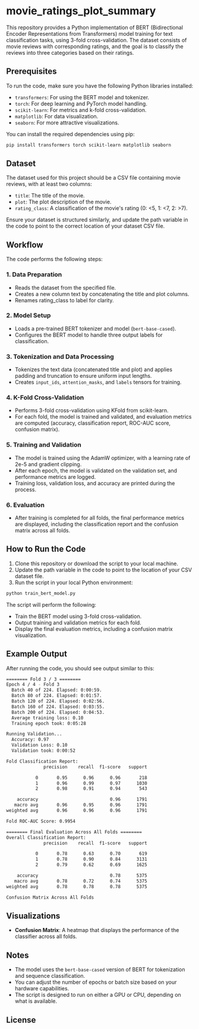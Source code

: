 # movie_ratings_plot_summary

This repository provides a Python implementation of BERT (Bidirectional Encoder Representations from Transformers) model training for text classification tasks, using 3-fold cross-validation. The dataset consists of movie reviews with corresponding ratings, and the goal is to classify the reviews into three categories based on their ratings.

## Prerequisites

To run the code, make sure you have the following Python libraries installed:

- `transformers`: For using the BERT model and tokenizer.
- `torch`: For deep learning and PyTorch model handling.
- `scikit-learn`: For metrics and k-fold cross-validation.
- `matplotlib`: For data visualization.
- `seaborn`: For more attractive visualizations.

You can install the required dependencies using pip:

```bash
pip install transformers torch scikit-learn matplotlib seaborn
```

## Dataset
The dataset used for this project should be a CSV file containing movie reviews, with at least two columns:

- `title`: The title of the movie.
- `plot`: The plot description of the movie.
- `rating_class`: A classification of the movie's rating (0: <5, 1: <7, 2: >7).

Ensure your dataset is structured similarly, and update the path variable in the code to point to the correct location of your dataset CSV file.

## Workflow
The code performs the following steps:

### 1. Data Preparation
- Reads the dataset from the specified file.
- Creates a new column text by concatenating the title and plot columns.
- Renames rating_class to label for clarity.

### 2. Model Setup
- Loads a pre-trained BERT tokenizer and model (`bert-base-cased`).
- Configures the BERT model to handle three output labels for classification.

### 3. Tokenization and Data Processing
- Tokenizes the text data (concatenated title and plot) and applies padding and truncation to ensure uniform input lengths.
- Creates `input_ids`, `attention_masks`, and `labels` tensors for training.

### 4. K-Fold Cross-Validation
- Performs 3-fold cross-validation using KFold from scikit-learn.
- For each fold, the model is trained and validated, and evaluation metrics are computed (accuracy, classification report, ROC-AUC score, confusion matrix).

### 5. Training and Validation
- The model is trained using the AdamW optimizer, with a learning rate of 2e-5 and gradient clipping.
- After each epoch, the model is validated on the validation set, and performance metrics are logged.
- Training loss, validation loss, and accuracy are printed during the process.

### 6. Evaluation
- After training is completed for all folds, the final performance metrics are displayed, including the classification report and the confusion matrix across all folds.

## How to Run the Code
1. Clone this repository or download the script to your local machine.
2. Update the path variable in the code to point to the location of your CSV dataset file.
3. Run the script in your local Python environment:

```bash
python train_bert_model.py
```

The script will perform the following:

- Train the BERT model using 3-fold cross-validation.
- Output training and validation metrics for each fold.
- Display the final evaluation metrics, including a confusion matrix visualization.

## Example Output
After running the code, you should see output similar to this:

```bash
======== Fold 3 / 3 ========
Epoch 4 / 4 - Fold 3
  Batch 40 of 224. Elapsed: 0:00:59.
  Batch 80 of 224. Elapsed: 0:01:57.
  Batch 120 of 224. Elapsed: 0:02:56.
  Batch 160 of 224. Elapsed: 0:03:55.
  Batch 200 of 224. Elapsed: 0:04:53.
  Average training loss: 0.10
  Training epoch took: 0:05:28

Running Validation...
  Accuracy: 0.97
  Validation Loss: 0.10
  Validation took: 0:00:52

Fold Classification Report:
              precision    recall  f1-score   support

           0       0.95      0.96      0.96       218
           1       0.96      0.99      0.97      1030
           2       0.98      0.91      0.94       543

    accuracy                           0.96      1791
   macro avg       0.96      0.95      0.96      1791
weighted avg       0.96      0.96      0.96      1791

Fold ROC-AUC Score: 0.9954

======== Final Evaluation Across All Folds ========
Overall Classification Report:
              precision    recall  f1-score   support

           0       0.78      0.63      0.70       619
           1       0.78      0.90      0.84      3131
           2       0.79      0.62      0.69      1625

    accuracy                           0.78      5375
   macro avg       0.78      0.72      0.74      5375
weighted avg       0.78      0.78      0.78      5375

Confusion Matrix Across All Folds

```
## Visualizations
- **Confusion Matrix**: A heatmap that displays the performance of the classifier across all folds.

## Notes
- The model uses the `bert-base-cased` version of BERT for tokenization and sequence classification.
- You can adjust the number of epochs or batch size based on your hardware capabilities.
- The script is designed to run on either a GPU or CPU, depending on what is available.

## License

